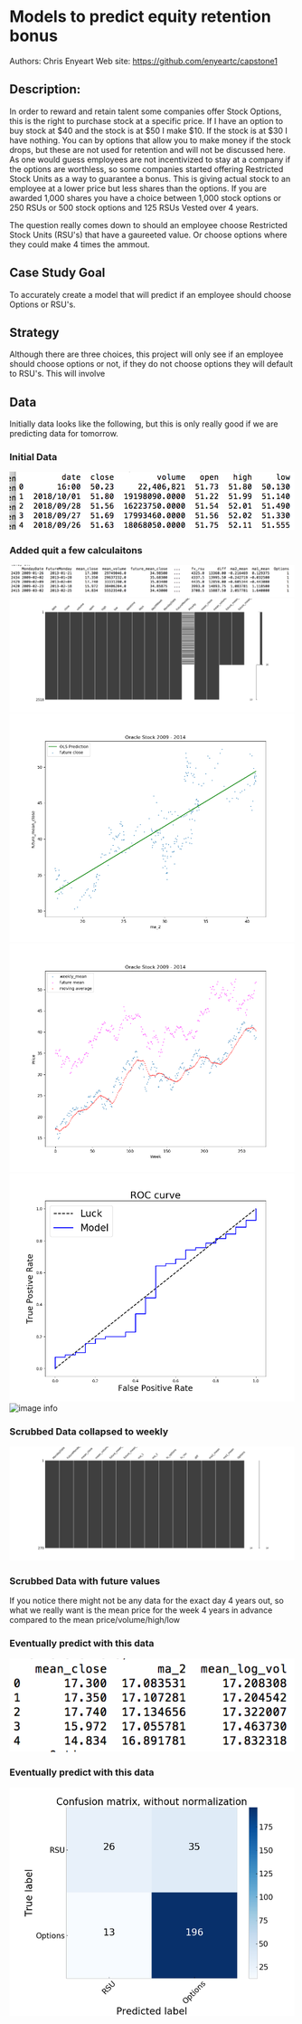 # Models to predict equity retention bonus

Authors: Chris Enyeart 
Web site: https://github.com/enyeartc/capstone1


## Description:
In order to reward and retain talent some companies offer Stock Options, this is the right to purchase stock at a specific price.  If I have an option to buy stock at $40 and the stock is at $50 I make $10.  If the stock is at $30 I have nothing.  You can by options that allow you to make money if the stock drops, but these are not used for retention and will not be discussed here.  As one would guess employees are not incentivized to stay at a company if the options are worthless, so some companies started offering Restricted Stock Units as a way to guarantee a bonus.   This is giving actual stock to an employee at a lower price but less shares than the options.   If you are awarded 1,000 shares you have a choice between 1,000 stock options or 250 RSUs or 500 stock options and 125 RSUs  Vested over 4 years.   

The question really comes down to should an employee choose Restricted Stock Units (RSU's) that have a gaureeted value.  Or choose options where they could make 4 times the ammout.

## Case Study Goal
To accurately create a model that will predict if an employee should choose Options or RSU's.

## Strategy 
Although there are three choices, this project will only see if an employee should choose options or not,  if they do not choose options they will default to RSU's.  This will involve 

## Data   
Initially data looks like the following, but this is only really good if we are predicting data for tomorrow. 
### Initial Data


![image info](images/ss2.png)
### Added quit a few calculaitons
![image info](images/ss1.png)
![image info](images/msnoAllRows.png)
![image info](images/ma_2.png)
![image info](images/pricess.png)
![image info](images/plotROC_Save.png)
![image info](images/plotROC2.png)


### Scrubbed Data collapsed to weekly


![image info](images/msnoSubset.png)

### Scrubbed Data with future values
If you notice there might not be any data for the exact day 4 years out, so what we really want is the mean price for the week 4 years in advance compared to the mean price/volume/high/low 

### Eventually predict with this data
![image info](images/ss3.png)

### Eventually predict with this data


![image info](images/confusion.png)


